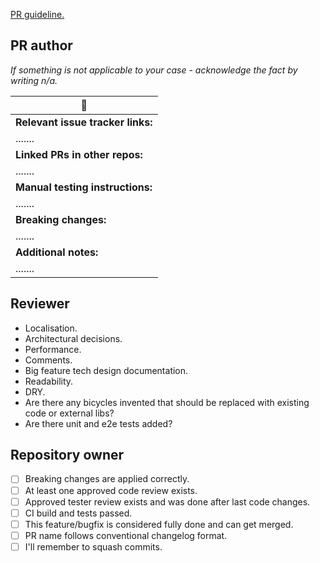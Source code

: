 [PR guideline.](https://github.com/PeerioTechnologies/peerio-icebear/blob/dev/docs/CONTRIBUTING.md)

## PR author
*If something is not applicable to your case - acknowledge the fact by writing n/a.*

|    📝   |
| ------- |
| **Relevant issue tracker links:** | 
| ....... |
| **Linked PRs in other repos:** | 
| ....... | 
| **Manual testing instructions:** | 
| ....... |
| **Breaking changes:** | 
| ....... |
| **Additional notes:** | 
| ....... |



## Reviewer

* Localisation.
* Architectural decisions.
* Performance.
* Comments.
* Big feature tech design documentation.
* Readability.
* DRY.
* Are there any bicycles invented that should be replaced with existing code or external libs?
* Are there unit and e2e tests added?

## Repository owner

- [ ] Breaking changes are applied correctly.
- [ ] At least one approved code review exists.
- [ ] Approved tester review exists and was done after last code changes.
- [ ] CI build and tests passed.
- [ ] This feature/bugfix is considered fully done and can get merged.
- [ ] PR name follows conventional changelog format.
- [ ] I'll remember to squash commits. 
